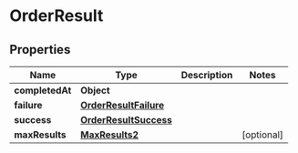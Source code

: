 

# OrderResult


## Properties

| Name | Type | Description | Notes |
|------------ | ------------- | ------------- | -------------|
|**completedAt** | **Object** |  |  |
|**failure** | [**OrderResultFailure**](OrderResultFailure.md) |  |  |
|**success** | [**OrderResultSuccess**](OrderResultSuccess.md) |  |  |
|**maxResults** | [**MaxResults2**](MaxResults2.md) |  |  [optional] |



